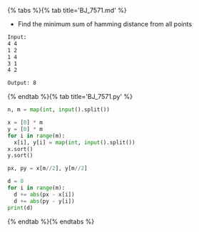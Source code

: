 {% tabs %}{% tab title='BJ_7571.md' %}

* Find the minimum sum of hamming distance from all points

```txt
Input:
4 4
1 2
1 4
3 1
4 2

Output: 8
```

{% endtab %}{% tab title='BJ_7571.py' %}

```py
n, m = map(int, input().split())

x = [0] * m
y = [0] * m
for i in range(m):
  x[i], y[i] = map(int, input().split())
x.sort()
y.sort()

px, py = x[m//2], y[m//2]

d = 0
for i in range(m):
  d += abs(px - x[i])
  d += abs(py - y[i])
print(d)
```

{% endtab %}{% endtabs %}
